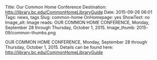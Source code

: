 Title: Our Common Home Conference
Destination: http://library.bc.edu/CommonHomeLibraryGuide
Date: 2015-09-26 06:01 
Tags: news, tags 
Slug: common-home 
OnHomepage: yes
ShowText: no
Image_alt: Image reads: OUR COMMON HOME CONFERENCE, Monday, September 28 through Thursday, October 1, 2015.
Image_thumb: 2015-09/common-thumbs.png

OUR COMMON HOME CONFERENCE, Monday, September 28 through Thursday, October 1, 2015. Details can be found here: http://library.bc.edu/CommonHomeLibraryGuide
